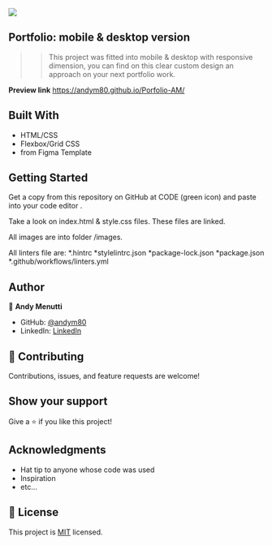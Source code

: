 ![](https://img.shields.io/badge/Microverse-blueviolet)
## Portfolio: mobile & desktop version

> > This project was fitted into mobile & desktop with responsive dimension, you can find on this clear custom design an approach on your next portfolio work.

**Preview link** https://andym80.github.io/Porfolio-AM/

## Built With

- HTML/CSS
- Flexbox/Grid CSS
- from Figma Template

## Getting Started

Get a copy from this repository on GitHub at CODE (green icon) and paste into your code editor .

Take a look on  index.html & style.css files. These files are linked.

All images are into folder /images.

All linters file are:
*.hintrc
*stylelintrc.json
*package-lock.json
*package.json
\*.github/workflows/linters.yml

## Author

👤 **Andy Menutti**

- GitHub: [@andym80](https://github.com/andym80)
- LinkedIn: [LinkedIn](http://lnnk.in/ekew)

## 🤝 Contributing

Contributions, issues, and feature requests are welcome!

## Show your support

Give a ⭐️ if you like this project!

## Acknowledgments

- Hat tip to anyone whose code was used
- Inspiration
- etc...

## 📝 License

This project is [MIT](LICENSE.md) licensed.
